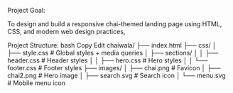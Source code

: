 Project Goal:

To design and build a responsive chai-themed landing page using HTML, CSS, and modern web design practices,

Project Structure:
bash
Copy
Edit
chaiwala/
├── index.html
├── css/
│   ├── style.css           # Global styles + media queries
│   ├── sections/
│   │   ├── header.css      # Header styles
│   │   ├── hero.css        # Hero styles
│   │   └── footer.css      # Footer styles
├── images/
│   ├── chai.png            # Favicon
│   ├── chai2.png           # Hero image
│   ├── search.svg          # Search icon
│   └── menu.svg            # Mobile menu icon
